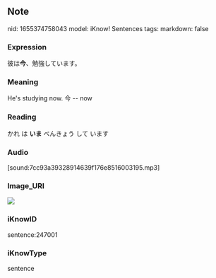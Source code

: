 ## Note
nid: 1655374758043
model: iKnow! Sentences
tags: 
markdown: false

### Expression
彼は<b>今</b>、勉強しています。

### Meaning
He's studying now.
今 -- now

### Reading
かれ は <b>いま</b> べんきょう して います

### Audio
[sound:7cc93a39328914639f176e8516003195.mp3]

### Image_URI
<img src="66a7838150edef1c31953e03488d7566.jpg">

### iKnowID
sentence:247001

### iKnowType
sentence

